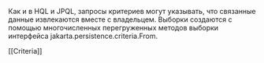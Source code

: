 Как и в HQL и JPQL, запросы критериев могут указывать, что связанные данные извлекаются вместе с владельцем. Выборки создаются с помощью многочисленных перегруженных методов выборки интерфейса jakarta.persistence.criteria.From.

[[Criteria]]